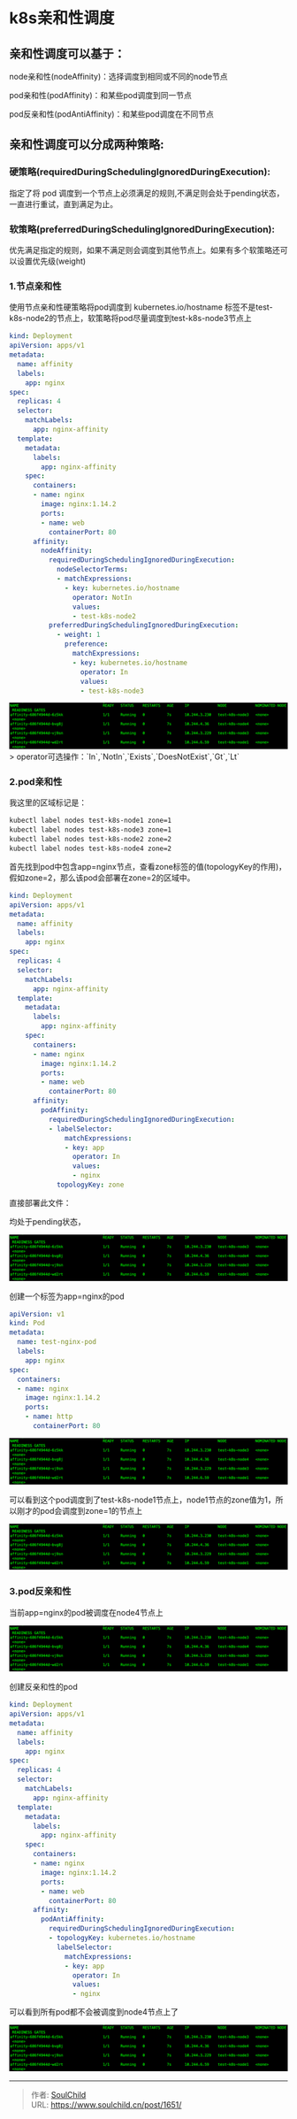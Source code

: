 # k8s亲和性调度

<!--more-->
## 亲和性调度可以基于：

node亲和性(nodeAffinity)：选择调度到相同或不同的node节点

pod亲和性(podAffinity)：和某些pod调度到同一节点

pod反亲和性(podAntiAffinity)：和某些pod调度在不同节点



## 亲和性调度可以分成两种策略:

### 硬策略(requiredDuringSchedulingIgnoredDuringExecution):

指定了将 pod 调度到一个节点上必须满足的规则,不满足则会处于pending状态，一直进行重试，直到满足为止。


### 软策略(preferredDuringSchedulingIgnoredDuringExecution):

优先满足指定的规则，如果不满足则会调度到其他节点上。如果有多个软策略还可以设置优先级(weight)


### 1.节点亲和性
使用节点亲和性硬策略将pod调度到 kubernetes.io/hostname 标签不是test-k8s-node2的节点上，软策略将pod尽量调度到test-k8s-node3节点上
```yaml
kind: Deployment
apiVersion: apps/v1
metadata:
  name: affinity
  labels:
    app: nginx
spec:
  replicas: 4
  selector:
    matchLabels:
      app: nginx-affinity
  template:
    metadata:
      labels:
        app: nginx-affinity
    spec:
      containers:
      - name: nginx
        image: nginx:1.14.2
        ports:
        - name: web
          containerPort: 80
      affinity:
        nodeAffinity:
          requiredDuringSchedulingIgnoredDuringExecution:
            nodeSelectorTerms:
            - matchExpressions:
              - key: kubernetes.io/hostname
                operator: NotIn
                values:
                - test-k8s-node2
          preferredDuringSchedulingIgnoredDuringExecution:
            - weight: 1 
              preference: 
                matchExpressions:
                - key: kubernetes.io/hostname
                  operator: In
                  values:
                  - test-k8s-node3
```

<img src="images/619f169b3bd0f561fd01cfaa9b316b83.png" />
> operator可选操作：`In`,`NotIn`,`Exists`,`DoesNotExist`,`Gt`,`Lt`

### 2.pod亲和性
我这里的区域标记是：
```bash
kubectl label nodes test-k8s-node1 zone=1
kubectl label nodes test-k8s-node3 zone=1
kubectl label nodes test-k8s-node2 zone=2
kubectl label nodes test-k8s-node4 zone=2
```

首先找到pod中包含app=nginx节点，查看zone标签的值(topologyKey的作用)，假如zone=2，那么该pod会部署在zone=2的区域中。
```yaml
kind: Deployment
apiVersion: apps/v1
metadata:
  name: affinity
  labels:
    app: nginx
spec:
  replicas: 4
  selector:
    matchLabels:
      app: nginx-affinity
  template:
    metadata:
      labels:
        app: nginx-affinity
    spec:
      containers:
      - name: nginx
        image: nginx:1.14.2
        ports:
        - name: web
          containerPort: 80
      affinity:
        podAffinity:
          requiredDuringSchedulingIgnoredDuringExecution:
          - labelSelector:
              matchExpressions:
              - key: app
                operator: In
                values:
                - nginx
            topologyKey: zone
```
直接部署此文件：

均处于pending状态，

<img src="images/619f169b3bd0f561fd01cfaa9b316b83.png" />

创建一个标签为app=nginx的pod
```yaml
apiVersion: v1
kind: Pod
metadata:
  name: test-nginx-pod
  labels:
    app: nginx
spec:
  containers:
  - name: nginx
    image: nginx:1.14.2
    ports:
    - name: http
      containerPort: 80
```
<img src="images/619f169b3bd0f561fd01cfaa9b316b83.png" />

可以看到这个pod调度到了test-k8s-node1节点上，node1节点的zone值为1，所以刚才的pod会调度到zone=1的节点上

<img src="images/619f169b3bd0f561fd01cfaa9b316b83.png" />



### 3.pod反亲和性

当前app=nginx的pod被调度在node4节点上

<img src="images/619f169b3bd0f561fd01cfaa9b316b83.png" />

创建反亲和性的pod
```yaml
kind: Deployment
apiVersion: apps/v1
metadata:
  name: affinity
  labels:
    app: nginx
spec:
  replicas: 4
  selector:
    matchLabels:
      app: nginx-affinity
  template:
    metadata:
      labels:
        app: nginx-affinity
    spec:
      containers:
      - name: nginx
        image: nginx:1.14.2
        ports:
        - name: web
          containerPort: 80
      affinity:
        podAntiAffinity:
          requiredDuringSchedulingIgnoredDuringExecution:
          - topologyKey: kubernetes.io/hostname
            labelSelector:
              matchExpressions:
              - key: app
                operator: In
                values:
                - nginx
```
可以看到所有pod都不会被调度到node4节点上了

<img src="images/619f169b3bd0f561fd01cfaa9b316b83.png" />




---

> 作者: [SoulChild](https://www.soulchild.cn)  
> URL: https://www.soulchild.cn/post/1651/  

